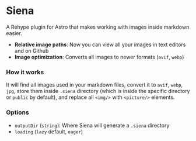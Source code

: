 # Siena

A Rehype plugin for Astro that makes working with images inside markdown easier.

- **Relative image paths**: Now you can view all your images in text editors and on Github
- **Image optimization**: Converts all images to newer formats (`avif`, `webp`)

### How it works

It will find all images used in your markdown files, convert it to `avif`, `webp`, `jpg`, store them inside `.siena` directory (which is inside the specific directory or `public` by default), and replace all `<img/>` with `<picture/>` elements.

### Options

- `outputDir` (`string`): Where Siena will generate a `.siena` directory
- `loading` (`lazy` default, `eager`)
